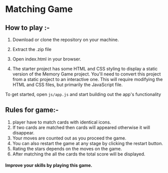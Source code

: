 # Matching Game

## How to play :-
1. Download or clone the repository on your machine.
2. Extract the .zip file
3. Open index.html in your browser.

4. The starter project has some HTML and CSS styling to display a static version of the Memory Game project. You'll need to convert this project from a static project to an interactive one. This will require modifying the HTML and CSS files, but primarily the JavaScript file.

To get started, open `js/app.js` and start building out the app's functionality

## Rules for game:-
1. player have to match cards with identical icons.
2. If two cards are matched then cards will appeared otherwise it will disappear.
3. Your moves are counted out as you proceed the game.
4. You can also restart the game at any stage by clicking the restart button.
5. Rating the stars depends on the moves  on the game.
6. After matching  the all the cards the total score will be displayed.

#### Improve your skills by playing this game.